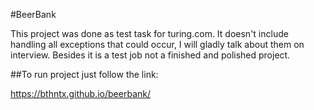#BeerBank

This project was done as test task for turing.com.
It doesn't include handling all exceptions that could occur, I will gladly talk about them on interview. Besides it is a test job not a finished and polished project. 

##To run project just follow the link:

https://bthntx.github.io/beerbank/

